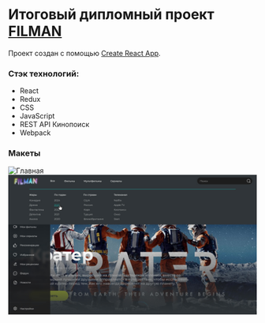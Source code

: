 # Итоговый дипломный проект [FILMAN](https://moraksu.github.io/Filman_React/)

Проект создан с помощью [Create React App](https://github.com/facebook/create-react-app).

### Стэк технологий:
- React
- Redux
- CSS
- JavaScript
- REST API Кинопоиск
- Webpack

### Макеты

![Главная](/Главная_1.jpg)
![Главная](/Главная_3.jpg)